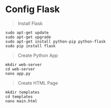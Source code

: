 # Config Flask

> Install Flask
```
sudo apt-get update
sudo apt-get upgrade
sudo apt-get install python-pip python-flask
sudo pip install flask
```

> Create Python App 
```
mkdir web-server
cd web-server
nano app.py
```

> Create HTML Page
```
mkdir templates
cd templates
nano main.html
```